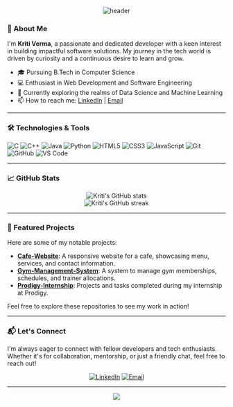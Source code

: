 <!-- Banner -->
<p align="center">
  <img src="https://capsule-render.vercel.app/api?type=waving&color=0:FFB6C1,100:FF69B4&height=200&section=header&text=Hello%20World!%20I'm%20Kriti%20Verma%20👩‍💻&fontSize=30&fontColor=ffffff" alt="header" />
</p>

<!-- Introduction -->
### 👋 About Me

I'm **Kriti Verma**, a passionate and dedicated developer with a keen interest in building impactful software solutions. My journey in the tech world is driven by curiosity and a continuous desire to learn and grow.

- 🎓 Pursuing B.Tech in Computer Science
- 💻 Enthusiast in Web Development and Software Engineering
- 🌱 Currently exploring the realms of Data Science and Machine Learning
- 📫 How to reach me: [LinkedIn](https://www.linkedin.com/in/kriti-verma/) | [Email](mailto:kriti.verma@example.com)

---

### 🛠️ Technologies & Tools

![C](https://img.shields.io/badge/-C-00599C?style=flat-square&logo=c)
![C++](https://img.shields.io/badge/-C++-00599C?style=flat-square&logo=c%2B%2B)
![Java](https://img.shields.io/badge/-Java-007396?style=flat-square&logo=java)
![Python](https://img.shields.io/badge/-Python-3776AB?style=flat-square&logo=python)
![HTML5](https://img.shields.io/badge/-HTML5-E34F26?style=flat-square&logo=html5)
![CSS3](https://img.shields.io/badge/-CSS3-1572B6?style=flat-square&logo=css3)
![JavaScript](https://img.shields.io/badge/-JavaScript-F7DF1E?style=flat-square&logo=javascript)
![Git](https://img.shields.io/badge/-Git-F05032?style=flat-square&logo=git)
![GitHub](https://img.shields.io/badge/-GitHub-181717?style=flat-square&logo=github)
![VS Code](https://img.shields.io/badge/-VS%20Code-007ACC?style=flat-square&logo=visual-studio-code)

---

### 📈 GitHub Stats

<p align="center">
  <img src="https://github-readme-stats.vercel.app/api?username=kriti2710&show_icons=true&theme=radical" alt="Kriti's GitHub stats" />
  <br/>
  <img src="https://github-readme-streak-stats.herokuapp.com/?user=kriti2710&theme=radical" alt="Kriti's GitHub streak" />
</p>

---

### 🌟 Featured Projects

Here are some of my notable projects:

- [**Cafe-Website**](https://github.com/kriti2710/Cafe-Website): A responsive website for a cafe, showcasing menu, services, and contact information.
- [**Gym-Management-System**](https://github.com/kriti2710/Gym-Management-System): A system to manage gym memberships, schedules, and trainer allocations.
- [**Prodigy-Internship**](https://github.com/kriti2710/Prodigy-Internship): Projects and tasks completed during my internship at Prodigy.

Feel free to explore these repositories to see my work in action!

---

### 📬 Let's Connect

I'm always eager to connect with fellow developers and tech enthusiasts. Whether it's for collaboration, mentorship, or just a friendly chat, feel free to reach out!

<p align="center">
  <a href="https://www.linkedin.com/in/kriti-verma/"><img src="https://img.shields.io/badge/-LinkedIn-0077B5?style=flat-square&logo=linkedin" alt="LinkedIn"/></a>
  <a href="mailto:kriti.verma@example.com"><img src="https://img.shields.io/badge/-Email-D14836?style=flat-square&logo=gmail&logoColor=white" alt="Email"/></a>
</p>

---

<p align="center">
  <img src="https://capsule-render.vercel.app/api?type=waving&color=0:FFB6C1,100:FF69B4&height=100&section=footer"/>
</p>
